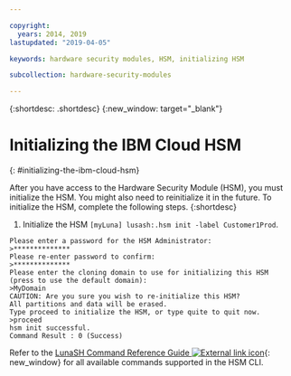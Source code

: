 ```yaml
---

copyright:
  years: 2014, 2019
lastupdated: "2019-04-05"

keywords: hardware security modules, HSM, initializing HSM

subcollection: hardware-security-modules

---
```


{:shortdesc: .shortdesc}
{:new_window: target="_blank"}

# Initializing the IBM Cloud HSM
{: #initializing-the-ibm-cloud-hsm}

After you have access to the Hardware Security Module (HSM), you must initialize the HSM. You might also need to reinitialize it in the future. To initialize the HSM, complete the following steps.
{:shortdesc}

1. Initialize the HSM `[myLuna] lusash:.hsm init -label Customer1Prod`.
```
Please enter a password for the HSM Administrator:
>**************
Please re-enter password to confirm:
>**************
Please enter the cloning domain to use for initializing this HSM (press to use the default domain):
>MyDomain
CAUTION: Are you sure you wish to re-initialize this HSM?
All partitions and data will be erased.
Type proceed to initialize the HSM, or type quite to quit now.
>proceed
hsm init successful.
Command Result : 0 (Success)
```

Refer to the [LunaSH Command Reference Guide ![External link icon](../../icons/launch-glyph.svg "External link icon")](ftp://public.dhe.ibm.com/cloud/bluemix/hsm/LunaSH_Command_Reference_Guide_72.pdf){: new_window} for all available commands supported in the HSM CLI.
